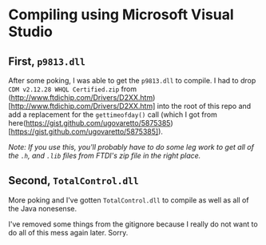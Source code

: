 # Compiling using Microsoft Visual Studio

## First, `p9813.dll`

After some poking, I was able to get the `p9813.dll` to compile. I had to drop `CDM v2.12.28 WHQL Certified.zip` from (http://www.ftdichip.com/Drivers/D2XX.htm)[http://www.ftdichip.com/Drivers/D2XX.htm] into the root of this repo and add a replacement for the `gettimeofday()` call (which I got from here(https://gist.github.com/ugovaretto/5875385)[https://gist.github.com/ugovaretto/5875385]).

*Note: If you use this, you'll probably have to do some leg work to get all of the `.h`, and `.lib` files from FTDI's zip file in the right place.*

## Second, `TotalControl.dll`

More poking and I've gotten `TotalControl.dll` to compile as well as all of the Java nonesense.

I've removed some things from the gitignore because I really do not want to do all of this mess again later. Sorry.